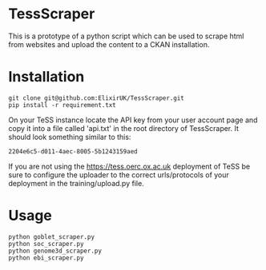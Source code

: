 TessScraper
===========

This is a prototype of a python script which can be used to scrape html from websites and upload the content to a CKAN installation. 

Installation
============

    git clone git@github.com:ElixirUK/TessScraper.git
    pip install -r requirement.txt

On your TeSS instance locate the API key from your user account page and copy it into a file called 'api.txt' in the root directory of TessScraper. It should look something similar to this:

    2204e6c5-d011-4aec-8005-5b1243159aed

If you are not using the https://tess.oerc.ox.ac.uk deployment of TeSS be sure to configure the uploader to the correct urls/protocols of your deployment in the training/upload.py file.


Usage
==========

    python goblet_scraper.py
    python soc_scraper.py
    python genome3d_scraper.py
    python ebi_scraper.py
